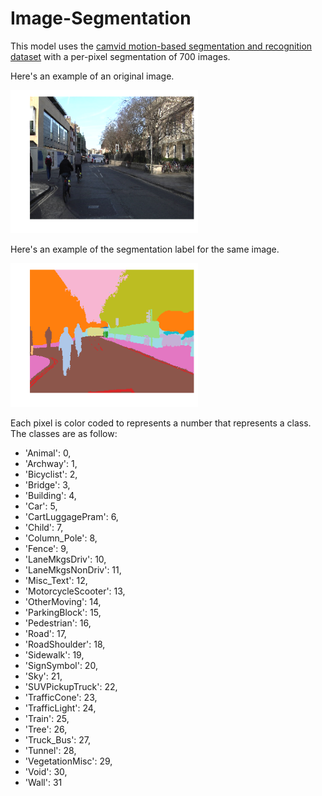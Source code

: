 # Image-Segmentation

This model uses the [camvid motion-based segmentation and recognition dataset](http://mi.eng.cam.ac.uk/research/projects/VideoRec/CamVid/) with a per-pixel segmentation of 700 images.

Here's an example of an original image. 

<img src="https://github.com/mlsmall/Image-Segmentation/blob/master/original.png" width="300" />

Here's an example of the segmentation label for the same image.  

<img src="https://github.com/mlsmall/Image-Segmentation/blob/master/segmented.png" width="300" />

Each pixel is color coded to represents a number that represents a class. The classes are as follow:

- 'Animal': 0,
- 'Archway': 1,
- 'Bicyclist': 2,
- 'Bridge': 3,
- 'Building': 4,
- 'Car': 5,
- 'CartLuggagePram': 6,
- 'Child': 7,
- 'Column_Pole': 8,
- 'Fence': 9,
- 'LaneMkgsDriv': 10,
- 'LaneMkgsNonDriv': 11,
- 'Misc_Text': 12,
- 'MotorcycleScooter': 13,
- 'OtherMoving': 14,
- 'ParkingBlock': 15,
- 'Pedestrian': 16,
- 'Road': 17,
- 'RoadShoulder': 18,
- 'Sidewalk': 19,
- 'SignSymbol': 20,
- 'Sky': 21,
- 'SUVPickupTruck': 22,
- 'TrafficCone': 23,
- 'TrafficLight': 24,
- 'Train': 25,
- 'Tree': 26,
- 'Truck_Bus': 27,
- 'Tunnel': 28,
- 'VegetationMisc': 29,
- 'Void': 30,
- 'Wall': 31
 
 
